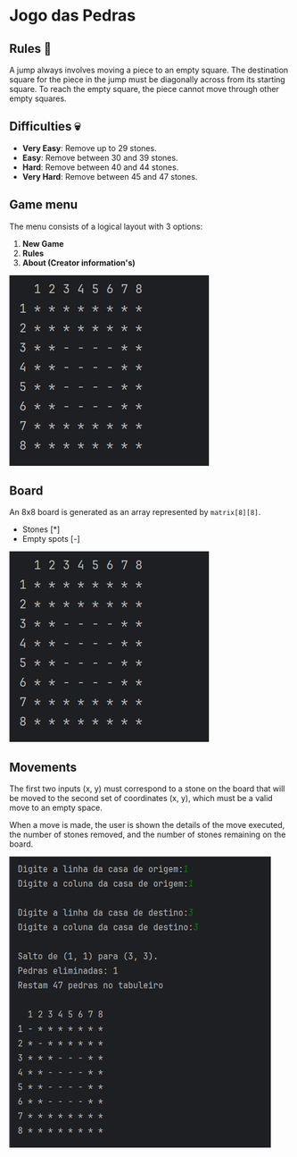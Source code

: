 # Jogo das Pedras
## Rules 📃
A jump always involves moving a piece to an empty square. The destination square for the piece in the jump must be diagonally across from its starting square. To reach the empty square, the piece cannot move through other empty squares.

## Difficulties 💀
 -   **Very Easy**: Remove up to 29 stones.
-   **Easy**: Remove between 30 and 39 stones.
-   **Hard**: Remove between 40 and 44 stones.
-   **Very Hard**: Remove between 45 and 47 stones.

## Game menu
The menu consists of a logical layout with 3 options:

1.  **New Game**
2.  **Rules**
3.  **About (Creator information's)**

![Game menu](images/board.png)

## Board
An 8x8 board is generated as an array represented by `matrix[8][8]`. 
 - Stones [*]
 - Empty spots [-]

![Board](https://github.com/ieVictor/C-jogoDasPedras/blob/main/images/board.png)
 
 ## Movements
The first two inputs (x, y) must correspond to a stone on the board that will be moved to the second set of coordinates (x, y), which must be a valid move to an empty space.

When a move is made, the user is shown the details of the move executed, the number of stones removed, and the number of stones remaining on the board.

![Movement example](images/inGame.png)

